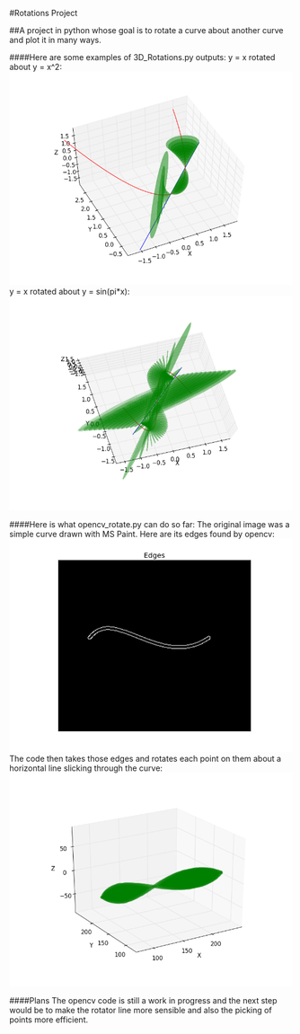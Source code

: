 #Rotations Project

##A project in python whose goal is to rotate a curve about another curve and plot it in many ways.

####Here are some examples of 3D_Rotations.py outputs:
y = x rotated about y = x^2:
![Alt text](figure_1.png?raw=true "y = x rotated about y = x^2")
y = x rotated about y = sin(pi*x):
![Alt text](figure_2.png?raw=true "y = x rotated about y = sin(pi*x)")

####Here is what opencv_rotate.py can do so far:
The original image was a simple curve drawn with MS Paint. Here are its edges found by opencv:
![Alt text](figure_3.png?raw=true "Edges of Curve")
The code then takes those edges and rotates each point on them about a horizontal line slicking through the curve:
![Alt text](figure_4.png?raw=true "Rotated Curve")

####Plans
The opencv code is still a work in progress and the next step would be to make the rotator line 
more sensible and also the picking of points more efficient. 
